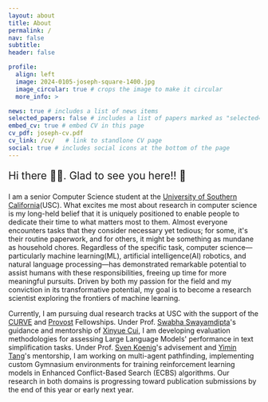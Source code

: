 ```yaml
---
layout: about
title: About
permalink: /
nav: false
subtitle:
header: false

profile:
  align: left
  image: 2024-0105-joseph-square-1400.jpg
  image_circular: true # crops the image to make it circular
  more_info: >

news: true # includes a list of news items
selected_papers: false # includes a list of papers marked as "selected={true}"
embed_cv: true # embed CV in this page
cv_pdf: joseph-cv.pdf
cv_link: /cv/   # link to standlone CV page
social: true # includes social icons at the bottom of the page
---
```


<p style="font-size: 1.3rem;"> Hi there 👋👋.  Glad to see you here!! 🎊</p>

I am a senior Computer Science student at the [University of Southern California](https://usc.edu)(USC). What excites me most about research in computer science is my long-held belief that it is uniquely positioned to enable people to dedicate their time to what matters most to them. Almost everyone encounters tasks that they consider necessary yet tedious; for some, it's their routine paperwork, and for others, it might be something as mundane as household chores. Regardless of the specific task, computer science—particularly machine learning(ML), artificial intelligence(AI) robotics, and natural language processing—has demonstrated remarkable potential to assist humans with these responsibilities, freeing up time for more meaningful pursuits. Driven by both my passion for the field and my conviction in its transformative potential, my goal is to become a research scientist exploring the frontiers of machine learning.

Currently, I am pursuing dual research tracks at USC with the support of the [CURVE](https://viterbiundergrad.usc.edu/research/curve/) and [Provost](https://careers.usc.edu/experiences/usc-provosts-undergrad-research-fellowships-2/) Fellowships. Under Prof. [Swabha Swayamdipta](https://swabhs.com/)'s guidance and mentorship of [Xinyue Cui](https://x-f-cui.github.io/website/), I am developing evaluation methodologies for assessing Large Language Models' performance in text simplification tasks. Under Prof. [Sven Koenig](https://ics.uci.edu/~svenk/)'s advisement and [Yimin Tang](https://sites.google.com/view/yimintang)'s mentorship, I am working on multi-agent pathfinding, implementing custom Gymnasium environments for training reinforcement learning models in Enhanced Conflict-Based Search (ECBS) algorithms. Our research in both domains is progressing toward publication submissions by the end of this year or early next year.